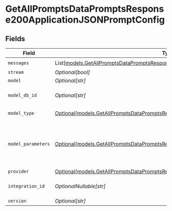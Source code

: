 # GetAllPromptsDataPromptsResponse200ApplicationJSONPromptConfig


## Fields

| Field                                                                                                                                                                | Type                                                                                                                                                                 | Required                                                                                                                                                             | Description                                                                                                                                                          |
| -------------------------------------------------------------------------------------------------------------------------------------------------------------------- | -------------------------------------------------------------------------------------------------------------------------------------------------------------------- | -------------------------------------------------------------------------------------------------------------------------------------------------------------------- | -------------------------------------------------------------------------------------------------------------------------------------------------------------------- |
| `messages`                                                                                                                                                           | List[[models.GetAllPromptsDataPromptsResponse200ApplicationJSONMessages](../models/getallpromptsdatapromptsresponse200applicationjsonmessages.md)]                   | :heavy_check_mark:                                                                                                                                                   | N/A                                                                                                                                                                  |
| `stream`                                                                                                                                                             | *Optional[bool]*                                                                                                                                                     | :heavy_minus_sign:                                                                                                                                                   | N/A                                                                                                                                                                  |
| `model`                                                                                                                                                              | *Optional[str]*                                                                                                                                                      | :heavy_minus_sign:                                                                                                                                                   | N/A                                                                                                                                                                  |
| `model_db_id`                                                                                                                                                        | *Optional[str]*                                                                                                                                                      | :heavy_minus_sign:                                                                                                                                                   | The id of the resource                                                                                                                                               |
| `model_type`                                                                                                                                                         | [Optional[models.GetAllPromptsDataPromptsResponse200ApplicationJSONModelType]](../models/getallpromptsdatapromptsresponse200applicationjsonmodeltype.md)             | :heavy_minus_sign:                                                                                                                                                   | The type of the model                                                                                                                                                |
| `model_parameters`                                                                                                                                                   | [Optional[models.GetAllPromptsDataPromptsResponse200ApplicationJSONModelParameters]](../models/getallpromptsdatapromptsresponse200applicationjsonmodelparameters.md) | :heavy_minus_sign:                                                                                                                                                   | Model Parameters: Not all parameters apply to every model                                                                                                            |
| `provider`                                                                                                                                                           | [Optional[models.GetAllPromptsDataPromptsResponse200ApplicationJSONProvider]](../models/getallpromptsdatapromptsresponse200applicationjsonprovider.md)               | :heavy_minus_sign:                                                                                                                                                   | N/A                                                                                                                                                                  |
| `integration_id`                                                                                                                                                     | *OptionalNullable[str]*                                                                                                                                              | :heavy_minus_sign:                                                                                                                                                   | The id of the resource                                                                                                                                               |
| `version`                                                                                                                                                            | *Optional[str]*                                                                                                                                                      | :heavy_minus_sign:                                                                                                                                                   | N/A                                                                                                                                                                  |